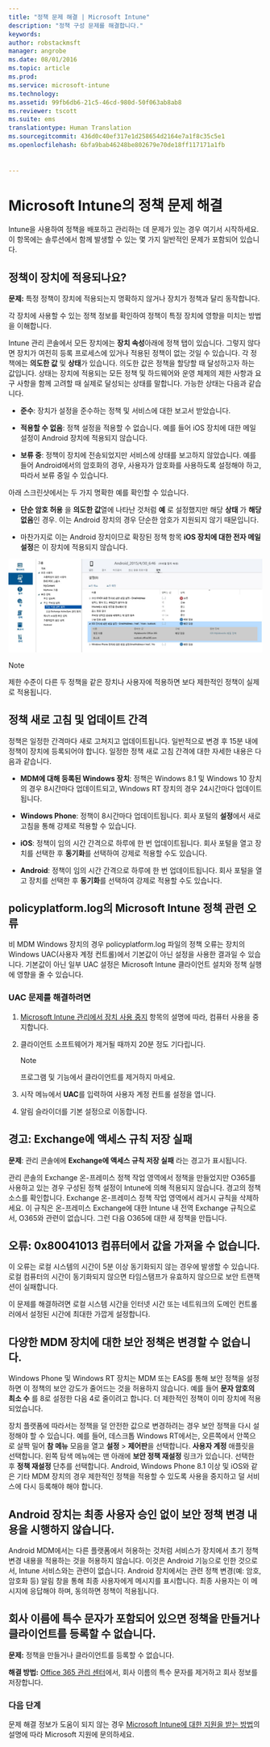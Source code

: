 ```yaml
---
title: "정책 문제 해결 | Microsoft Intune"
description: "정책 구성 문제를 해결합니다."
keywords: 
author: robstackmsft
manager: angrobe
ms.date: 08/01/2016
ms.topic: article
ms.prod: 
ms.service: microsoft-intune
ms.technology: 
ms.assetid: 99fb6db6-21c5-46cd-980d-50f063ab8ab8
ms.reviewer: tscott
ms.suite: ems
translationtype: Human Translation
ms.sourcegitcommit: 436d0c40ef317e1d258654d2164e7a1f8c35c5e1
ms.openlocfilehash: 6bfa9bab46248be802679e70de18ff117171a1fb


---
```


# Microsoft Intune의 정책 문제 해결

Intune을 사용하여 정책을 배포하고 관리하는 데 문제가 있는 경우 여기서 시작하세요. 이 항목에는 솔루션에서 함께 발생할 수 있는 몇 가지 일반적인 문제가 포함되어 있습니다.

## 정책이 장치에 적용되나요?
**문제:** 특정 정책이 장치에 적용되는지 명확하지 않거나 장치가 정책과 달리 동작합니다.

각 장치에 사용할 수 있는 정책 정보를 확인하여 정책이 특정 장치에 영향을 미치는 방법을 이해합니다.

Intune 관리 콘솔에서 모든 장치에는 **장치 속성**아래에 정책 탭이 있습니다. 그렇지 않다면 장치가 여전히 등록 프로세스에 있거나 적용된 정책이 없는 것일 수 있습니다. 각 정책에는 **의도한 값** 및 **상태**가 있습니다. 의도한 값은 정책을 할당할 때 달성하고자 하는 값입니다. 상태는 장치에 적용되는 모든 정책 및 하드웨어와 운영 체제의 제한 사항과 요구 사항을 함께 고려할 때 실제로 달성되는 상태를 말합니다. 가능한 상태는 다음과 같습니다.

-   **준수**: 장치가 설정을 준수하는 정책 및 서비스에 대한 보고서 받았습니다.

-   **적용할 수 없음**: 정책 설정을 적용할 수 없습니다. 예를 들어 iOS 장치에 대한 메일 설정이 Android 장치에 적용되지 않습니다.

-   **보류 중**: 정책이 장치에 전송되었지만 서비스에 상태를 보고하지 않았습니다. 예를 들어 Android에서의 암호화의 경우, 사용자가 암호화를 사용하도록 설정해야 하고, 따라서 보류 중일 수 있습니다.

아래 스크린샷에서는 두 가지 명확한 예를 확인할 수 있습니다.

-   **단순 암호 허용** 을 **의도한 값**열에 나타난 것처럼 **예** 로 설정했지만 해당 **상태** 가 **해당 없음**인 경우. 이는 Android 장치의 경우 단순한 암호가 지원되지 않기 때문입니다.

-   마찬가지로 이는 Android 장치이므로 확장된 정책 항목 **iOS 장치에 대한 전자 메일 설정**은 이 장치에 적용되지 않습니다.

![Intune 장치 정책](../media/Intune-Device-Policy-v.2.jpg)

> [!NOTE]
> 제한 수준이 다른 두 정책을 같은 장치나 사용자에 적용하면 보다 제한적인 정책이 실제로 적용됩니다.

## 정책 새로 고침 및 업데이트 간격
정책은 일정한 간격마다 새로 고쳐지고 업데이트됩니다. 일반적으로 변경 후 15분 내에 정책이 장치에 등록되어야 합니다. 일정한 정책 새로 고침 간격에 대한 자세한 내용은 다음과 같습니다.

-   **MDM에 대해 등록된 Windows 장치**: 정책은 Windows 8.1 및 Windows 10 장치의 경우 8시간마다 업데이트되고, Windows RT 장치의 경우 24시간마다 업데이트됩니다.

-   **Windows Phone**: 정책이 8시간마다 업데이트됩니다. 회사 포털의 **설정**에서 새로 고침을 통해 강제로 적용할 수 있습니다.

-   **iOS**: 정책이 임의 시간 간격으로 하루에 한 번 업데이트됩니다. 회사 포털을 열고 장치를 선택한 후 **동기화**를 선택하여 강제로 적용할 수도 있습니다.

-   **Android**: 정책이 임의 시간 간격으로 하루에 한 번 업데이트됩니다. 회사 포털을 열고 장치를 선택한 후 **동기화**를 선택하여 강제로 적용할 수도 있습니다.

## policyplatform.log의 Microsoft Intune 정책 관련 오류
비 MDM Windows 장치의 경우 policyplatform.log 파일의 정책 오류는 장치의 Windows UAC(사용자 계정 컨트롤)에서 기본값이 아닌 설정을 사용한 결과일 수 있습니다. 기본값이 아닌 일부 UAC 설정은 Microsoft Intune 클라이언트 설치와 정책 실행에 영향을 줄 수 있습니다.

### UAC 문제를 해결하려면

1.  [Microsoft Intune 관리에서 장치 사용 중지](/intune/deploy-use/retire-devices-from-microsoft-intune-management) 항목의 설명에 따라, 컴퓨터 사용을 중지합니다.

2.  클라이언트 소프트웨어가 제거될 때까지 20분 정도 기다립니다.

    > [!NOTE]
    > 프로그램 및 기능에서 클라이언트를 제거하지 마세요.

3.  시작 메뉴에서 **UAC**를 입력하여 사용자 계정 컨트롤 설정을 엽니다.

4.  알림 슬라이더를 기본 설정으로 이동합니다.


## 경고: Exchange에 액세스 규칙 저장 실패
**문제**: 관리 콘솔에에 **Exchange에 액세스 규칙 저장 실패**  라는 경고가 표시됩니다.

관리 콘솔의 Exchange 온-프레미스 정책 작업 영역에서 정책을 만들었지만 O365를 사용하고 있는 경우 구성된 정책 설정이 Intune에 의해 적용되지 않습니다. 경고의 정책 소스를 확인합니다.  Exchange 온-프레미스 정책 작업 영역에서 레거시 규칙을 삭제하세요. 이 규칙은 온-프레미스 Exchange에 대한 Intune 내 전역 Exchange 규칙으로서, O365와 관련이 없습니다. 그런 다음 O365에 대한 새 정책을 만듭니다.

## 오류: 0x80041013 컴퓨터에서 값을 가져올 수 없습니다.
이 오류는 로컬 시스템의 시간이 5분 이상 동기화되지 않는 경우에 발생할 수 있습니다. 로컬 컴퓨터의 시간이 동기화되지 않으면 타임스탬프가 유효하지 않으므로 보안 트랜잭션이 실패합니다.

이 문제를 해결하려면 로컬 시스템 시간을 인터넷 시간 또는 네트워크의 도메인 컨트롤러에서 설정된 시간에 최대한 가깝게 설정합니다.

## 다양한 MDM 장치에 대한 보안 정책은 변경할 수 없습니다.
Windows Phone 및 Windows RT 장치는 MDM 또는 EAS를 통해 보안 정책을 설정하면 이 정책의 보안 강도가 줄어드는 것을 허용하지 않습니다. 예를 들어 **문자 암호의 최소 수** 를 8로 설정한 다음 4로 줄이려고 합니다. 더 제한적인 정책이 이미 장치에 적용되었습니다.

장치 플랫폼에 따라서는 정책을 덜 안전한 값으로 변경하려는 경우 보안 정책을 다시 설정해야 할 수 있습니다.
예를 들어, 데스크톱 Windows RT에서는, 오른쪽에서 안쪽으로 살짝 밀어 **참 메뉴** 모음을 열고 **설정** &gt; **제어판**을 선택합니다.  **사용자 계정** 애플릿을 선택합니다.
왼쪽 탐색 메뉴에는 맨 아래에 **보안 정책 재설정** 링크가 있습니다. 선택한 후 **정책 재설정** 단추를 선택합니다.
Android, Windows Phone 8.1 이상 및 iOS와 같은 기타 MDM 장치의 경우 제한적인 정책을 적용할 수 있도록 사용을 중지하고 덜 서비스에 다시 등록해야 해야 합니다.

## Android 장치는 최종 사용자 승인 없이 보안 정책 변경 내용을 시행하지 않습니다.
Android MDM에서는 다른 플랫폼에서 허용하는 것처럼 서비스가 장치에서 초기 정책 변경 내용을 적용하는 것을 허용하지 않습니다. 이것은 Android 기능으로 인한 것으로서, Intune 서비스와는 관련이 없습니다. Android 장치에서는 관련 정책 변경(예: 암호, 암호화 등) 알림 창을 통해 최종 사용자에게 메시지를 표시합니다.  최종 사용자는 이 메시지에 응답해야 하며, 동의하면 정책이 적용됩니다.

## 회사 이름에 특수 문자가 포함되어 있으면 정책을 만들거나 클라이언트를 등록할 수 없습니다.
**문제:** 정책을 만들거나 클라이언트를 등록할 수 없습니다.

**해결 방법:** [Office 365 관리 센터](https://portal.office.com/)에서, 회사 이름의 특수 문자를 제거하고 회사 정보를 저장합니다.

### 다음 단계
문제 해결 정보가 도움이 되지 않는 경우 [Microsoft Intune에 대한 지원을 받는 방법](how-to-get-support-for-microsoft-intune.md)의 설명에 따라 Microsoft 지원에 문의하세요.



<!--HONumber=Aug16_HO2-->


